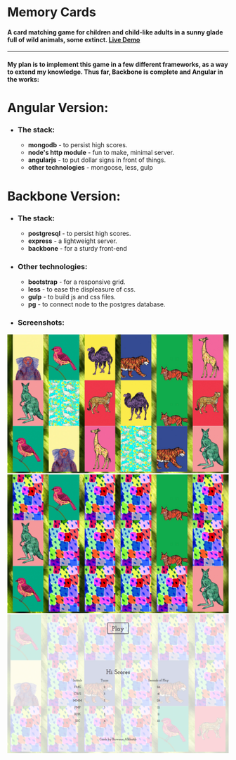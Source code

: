 # Memory Cards
#### A card matching game for children and child-like adults in a sunny glade full of wild animals, some extinct. [Live Demo](http://104.131.60.34:8000)
---------
#### My plan is to implement this game in a few different frameworks, as a way to extend my knowledge. Thus far, Backbone is complete and Angular in the works:

# Angular Version:
* ### The stack:
  * __mongodb__ - to persist high scores.
  * __node's http module__ - fun to make, minimal server.
  * __angularjs__ - to put dollar signs in front of things.
  * __other technologies__ - mongoose, less, gulp

# Backbone Version:
* ### The stack:
  * __postgresql__ - to persist high scores.
  * __express__ - a lightweight server.
  * __backbone__ - for a sturdy front-end

* ### Other technologies:
  * __bootstrap__ - for a responsive grid.
  * __less__ - to ease the displeasure of css.
  * __gulp__ - to build js and css files.
  * __pg__ - to connect node to the postgres database.

* ### Screenshots:
![reveal](./readme_images/reveal.png)
![playing](./readme_images/playing.png)
![hi-scores](./readme_images/hi-scores.png)
